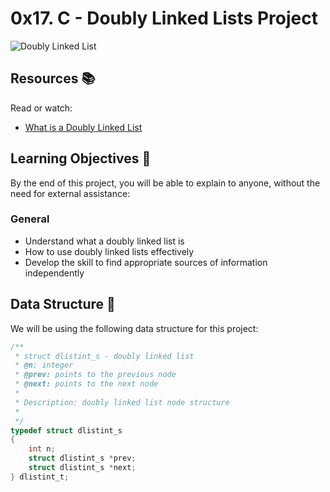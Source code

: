 # 0x17. C - Doubly Linked Lists Project

![Doubly Linked List](doubly_linked_list.png)

## Resources 📚

Read or watch:

- [What is a Doubly Linked List](https://en.wikipedia.org/wiki/Doubly_linked_list)

## Learning Objectives 🚀

By the end of this project, you will be able to explain to anyone, without the need for external assistance:

### General

- Understand what a doubly linked list is
- How to use doubly linked lists effectively
- Develop the skill to find appropriate sources of information independently

## Data Structure 📝

We will be using the following data structure for this project:

```c
/**
 * struct dlistint_s - doubly linked list
 * @n: integer
 * @prev: points to the previous node
 * @next: points to the next node
 *
 * Description: doubly linked list node structure
 * 
 */
typedef struct dlistint_s
{
    int n;
    struct dlistint_s *prev;
    struct dlistint_s *next;
} dlistint_t;
